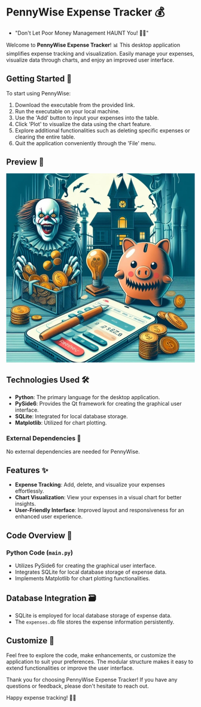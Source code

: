 # PennyWise Expense Tracker 💰
- "Don't Let Poor Money Management HAUNT You! 🤡🎈"

Welcome to **PennyWise Expense Tracker**! 📊 This desktop application simplifies expense tracking and visualization. Easily manage your expenses, visualize data through charts, and enjoy an improved user interface.

## Getting Started 🚀

To start using PennyWise:

1. Download the executable from the provided link.
2. Run the executable on your local machine.
3. Use the 'Add' button to input your expenses into the table.
4. Click 'Plot' to visualize the data using the chart feature.
5. Explore additional functionalities such as deleting specific expenses or clearing the entire table.
6. Quit the application conveniently through the 'File' menu.

## Preview 📸

![PennyWise Expense Tracker Preview](pennywise_preview.jpg)

## Technologies Used 🛠️

- **Python**: The primary language for the desktop application.
- **PySide6**: Provides the Qt framework for creating the graphical user interface.
- **SQLite**: Integrated for local database storage.
- **Matplotlib**: Utilized for chart plotting.

### External Dependencies 🔗

No external dependencies are needed for PennyWise.

## Features ✨

- **Expense Tracking**: Add, delete, and visualize your expenses effortlessly.
- **Chart Visualization**: View your expenses in a visual chart for better insights.
- **User-Friendly Interface**: Improved layout and responsiveness for an enhanced user experience.

## Code Overview 🧐

### Python Code (`main.py`)

- Utilizes PySide6 for creating the graphical user interface.
- Integrates SQLite for local database storage of expense data.
- Implements Matplotlib for chart plotting functionalities.

## Database Integration 🗃️

- SQLite is employed for local database storage of expense data.
- The `expenses.db` file stores the expense information persistently.

## Customize 🎨

Feel free to explore the code, make enhancements, or customize the application to suit your preferences. The modular structure makes it easy to extend functionalities or improve the user interface.

Thank you for choosing PennyWise Expense Tracker! If you have any questions or feedback, please don't hesitate to reach out.

Happy expense tracking! 💸🚀
